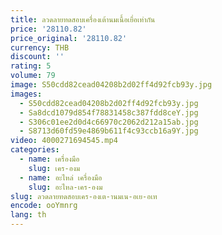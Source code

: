 ```yaml
---
title: ลวดลายทดสอบเครื่องเต้านมเนื้อเยื่อเท่ากัน
price: '28110.82'
price_original: '28110.82'
currency: THB
discount: ''
rating: 5
volume: 79
image: S50cdd82cead04208b2d02ff4d92fcb93y.jpg
images:
  - S50cdd82cead04208b2d02ff4d92fcb93y.jpg
  - Sa8dcd1079d854f78831458c387fdd8ceY.jpg
  - S306c01ee2d0d4c66970c2062d212a15ab.jpg
  - S8713d60fd59e4869b611f4c93ccb16a9Y.jpg
video: 4000271694545.mp4
categories:
  - name: เครื่องมือ
    slug: เคร-องม
  - name: อะไหล่ เครื่องมือ
    slug: อะไหล-เคร-องม
slug: ลวดลายทดสอบเคร-องเต-านมเน-อเย-อเท
encode: ooYmnrg
lang: th
---
```

  